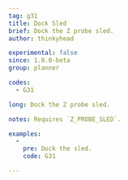 ```yaml
---
tag: g31
title: Dock Sled
brief: Dock the Z probe sled.
author: thinkyhead

experimental: false
since: 1.0.0-beta
group: planner

codes:
  - G31

long: Dock the Z probe sled.

notes: Requires `Z_PROBE_SLED`.

examples:
  -
    pre: Dock the sled.
    code: G31

---
```

